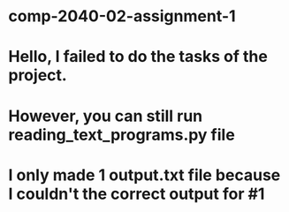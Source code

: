 # comp-2040-02-assignment-1
# Hello, I failed to do the tasks of the project.
# However, you can still run reading_text_programs.py file
# I only made 1 output.txt file because I couldn't the correct output for #1